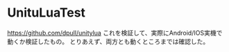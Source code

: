 # UnituLuaTest

https://github.com/dpull/unitylua
これを検証して、実際にAndroid/IOS実機で動くか検証したもの。
とりあえず、両方とも動くところまでは確認した。
